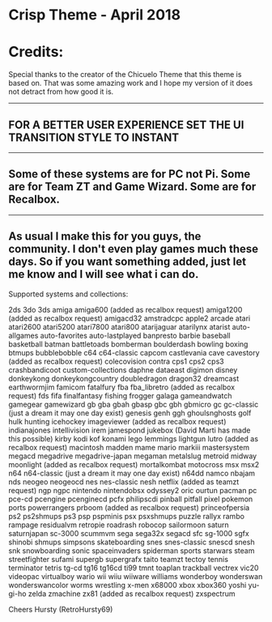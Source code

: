 # Crisp Theme - April 2018

# Credits:
Special thanks to the creator of the Chicuelo Theme that this theme is based on. That was some amazing work and I hope my version of it does not detract from how good it is.

------------------------------------------------------------------------------------------------------------------------------------------
FOR A BETTER USER EXPERIENCE SET THE UI TRANSITION STYLE TO INSTANT
------------------------------------------------------------------------------------------------------------------------------------------
------------------------------------------------------------------------------------------------------------------------------------------
Some of these systems are for PC not Pi. Some are for Team ZT and Game Wizard. Some are for Recalbox.
------------------------------------------------------------------------------------------------------------------------------------------
------------------------------------------------------------------------------------------------------------------------------------------
As usual I make this for you guys, the community.
I don't even play games much these days. So if you want something added, just let me know and I will see what i can do.
------------------------------------------------------------------------------------------------------------------------------------------

Supported systems and collections:

2ds
3do
3ds
amiga
amiga600 (added as recalbox request)
amiga1200 (added as recalbox request)
amigacd32
amstradcpc
apple2
arcade
atari
atari2600
atari5200
atari7800
atari800
atarijaguar
atarilynx
atarist
auto-allgames
auto-favorites
auto-lastplayed
banpresto
barbie
baseball
basketball
batman
battletoads
bomberman
boulderdash
bowling
boxing
btmups
bubblebobble
c64
c64-classic
capcom
castlevania
cave
cavestory (added as recalbox request)
colecovision
contra
cps1
cps2
cps3
crashbandicoot
custom-collections
daphne
dataeast
digimon
disney
donkeykong
donkeykongcountry
doubledragon
dragon32
dreamcast
earthwormjim
famicom
fatalfury
fba
fba_libretro (added as recalbox request)
fds
fifa
finalfantasy
fishing
frogger
galaga
gameandwatch
gamegear
gamewizard
gb
gba
gbah
gbasp
gbc
gbh
gbmicro
gc
gc-classic (just a dream it may one day exist)
genesis
genh
ggh
ghoulsnghosts
golf
hulk
hunting
icehockey
imageviewer (added as recalbox request)
indianajones
intellivision
irem
jamespond
jukebox (David Marti has made this possible)
kirby
kodi
kof
konami
lego
lemmings
lightgun
lutro (added as recalbox request)
macintosh
madden
mame
mario
markiii
mastersystem
megacd
megadrive
megadrive-japan
megaman
metalslug
metroid
midway
moonlight (added as recalbox request)
mortalkombat
motocross
msx
msx2
n64
n64-classic (just a dream it may one day exist)
n64dd
namco
nbajam
nds
neogeo
neogeocd
nes
nes-classic
nesh
netflix (added as teamzt request)
ngp
ngpc
nintendo
nintendobsx
odyssey2
oric
ourtun
pacman
pc
pce-cd
pcengine
pcenginecd
pcfx
philipscdi
pinball
pitfall
pixel
pokemon
ports
powerrangers
prboom (added as recalbox request)
princeofpersia
ps2
ps2shmups
ps3
psp
pspminis
psx
psxshmups
puzzle
rallyx
rambo
rampage
residualvm
retropie
roadrash
robocop
sailormoon
saturn
saturnjapan
sc-3000
scummvm
sega
sega32x
segacd
sfc
sg-1000
sgfx
shinobi
shmups
simpsons
skateboarding
snes
snes-classic
snescd
snesh
snk
snowboarding
sonic
spaceinvaders
spiderman
sports
starwars
steam
streetfighter
sufami
supergb
supergrafx
taito
teamzt
tectoy
tennis
terminator
tetris
tg-cd
tg16
tg16cd
ti99
tmnt
toaplan
trackball
vectrex
vic20
videopac
virtualboy
wario
wii
wiiu
wiiware
williams
wonderboy
wonderswan
wonderswancolor
worms
wrestling
x-men
x68000
xbox
xbox360
yoshi
yu-gi-ho
zelda
zmachine
zx81 (added as recalbox request)
zxspectrum

Cheers
Hursty (RetroHursty69)